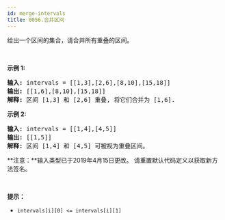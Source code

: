 ```yaml
---
id: merge-intervals
title: 0056.合并区间
---
```

给出一个区间的集合，请合并所有重叠的区间。

 

**示例 1:**


<pre><strong>输入:</strong> intervals = [[1,3],[2,6],[8,10],[15,18]]<br/><strong>输出:</strong> [[1,6],[8,10],[15,18]]<br/><strong>解释:</strong> 区间 [1,3] 和 [2,6] 重叠, 将它们合并为 [1,6].<br/></pre>

**示例 2:**


<pre><strong>输入:</strong> intervals = [[1,4],[4,5]]<br/><strong>输出:</strong> [[1,5]]<br/><strong>解释:</strong> 区间 [1,4] 和 [4,5] 可被视为重叠区间。</pre>

**注意：**输入类型已于2019年4月15日更改。 请重置默认代码定义以获取新方法签名。

 

**提示：**


- <code>intervals[i][0] &lt;= intervals[i][1]</code>
